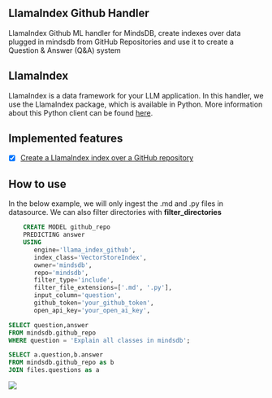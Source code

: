 ## LlamaIndex Github Handler
LlamaIndex Github ML handler for MindsDB, create indexes over data plugged in mindsdb from GitHub Repositories and use it to create a Question & Answer (Q&A) system

## LlamaIndex
LlamaIndex is a data framework for your LLM application. In this handler, we use the LlamaIndex package, which is available in Python. More information about this Python client can be found [here](https://gpt-index.readthedocs.io/en/latest/).

## Implemented features
- [x] [Create a LlamaIndex index over a GitHub repository](https://llamahub.ai/l/github_repo)

## How to use
In the below example, we will only ingest the .md and .py files in datasource. We can also filter directories with **filter_directories**

```sql
    CREATE MODEL github_repo
    PREDICTING answer
    USING
       engine='llama_index_github',
       index_class='VectorStoreIndex',
       owner='mindsdb',
       repo='mindsdb',
       filter_type='include',
       filter_file_extensions=['.md', '.py'],
       input_column='question',
       github_token='your_github_token',
       open_api_key='your_open_ai_key',
```

```sql
SELECT question,answer
FROM mindsdb.github_repo
WHERE question = 'Explain all classes in mindsdb';
```

```sql
SELECT a.question,b.answer
FROM mindsdb.github_repo as b
JOIN files.questions as a
```

![](https://imgur.com/a/cDkInA3)


